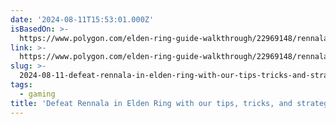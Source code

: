 ```yaml
---
date: '2024-08-11T15:53:01.000Z'
isBasedOn: >-
  https://www.polygon.com/elden-ring-guide-walkthrough/22969148/rennala-tips-tricks-strategy-raya-lucaria-academy-boss-weapons-armor-talisman
link: >-
  https://www.polygon.com/elden-ring-guide-walkthrough/22969148/rennala-tips-tricks-strategy-raya-lucaria-academy-boss-weapons-armor-talisman
slug: >-
  2024-08-11-defeat-rennala-in-elden-ring-with-our-tips-tricks-and-strategies-polygo
tags:
  - gaming
title: 'Defeat Rennala in Elden Ring with our tips, tricks, and strategies - Polygo'
---
```

 
